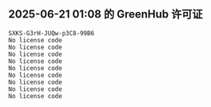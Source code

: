 ## 2025-06-21 01:08 的 GreenHub 许可证
```
SXKS-G3rH-JUQw-p3C8-99B6
No license code
No license code
No license code
No license code
No license code
No license code
No license code
No license code
No license code
```
